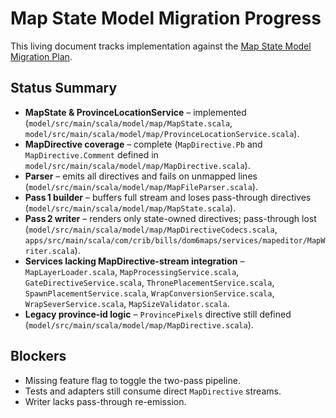 # Map State Model Migration Progress


This living document tracks implementation against the [Map State Model Migration Plan](map_state_model_migration.md).

## Status Summary
- **MapState & ProvinceLocationService** – implemented (`model/src/main/scala/model/map/MapState.scala`, `model/src/main/scala/model/map/ProvinceLocationService.scala`).
- **MapDirective coverage** – complete (`MapDirective.Pb` and `MapDirective.Comment` defined in `model/src/main/scala/model/map/MapDirective.scala`).
- **Parser** – emits all directives and fails on unmapped lines (`model/src/main/scala/model/map/MapFileParser.scala`).
- **Pass 1 builder** – buffers full stream and loses pass-through directives (`model/src/main/scala/model/map/MapState.scala`).
- **Pass 2 writer** – renders only state-owned directives; pass-through lost (`model/src/main/scala/model/map/MapDirectiveCodecs.scala`, `apps/src/main/scala/com/crib/bills/dom6maps/services/mapeditor/MapWriter.scala`).
- **Services lacking MapDirective-stream integration** – `MapLayerLoader.scala`, `MapProcessingService.scala`, `GateDirectiveService.scala`, `ThronePlacementService.scala`, `SpawnPlacementService.scala`, `WrapConversionService.scala`, `WrapSeverService.scala`, `MapSizeValidator.scala`.
- **Legacy province-id logic** – `ProvincePixels` directive still defined (`model/src/main/scala/model/map/MapDirective.scala`).

## Blockers
- Missing feature flag to toggle the two-pass pipeline.
- Tests and adapters still consume direct `MapDirective` streams.
- Writer lacks pass-through re-emission.
